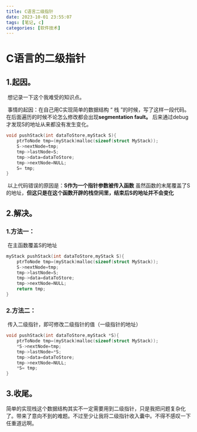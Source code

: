 ```yaml
---
title: C语言二级指针
date: 2023-10-01 23:55:07
tags: [笔记, c]
categories: [软件技术]
---
```


# C语言的二级指针

## 	1.起因。

​	想记录一下这个我难受的知识点。

​	事情的起因：在自己用C实现简单的数据结构 “ 栈 ”的时候，写了这样一段代码。在后面遍历的时候不论怎么修改都会出现**segmentation fault。** 后来通过debug才发现S的地址从来都没有发生变化。

```c
void pushStack(int dataToStore,myStack S){
    ptrToNode tmp=(myStack)malloc(sizeof(struct MyStack));
    S->nextNode=tmp;
    tmp->lastNode=S;
    tmp->data=dataToStore;
    tmp->nextNode=NULL;
    S= tmp;
}
```

​	以上代码错误的原因是：**S作为一个指针参数被传入函数** 虽然函数的末尾覆盖了S的地址，**但这只是在这个函数开辟的栈空间里，结束后S的地址并不会变化**

## 	2.解决。

### 		1.方法一：

​			在主函数覆盖S的地址

```c
myStack pushStack(int dataToStore,myStack S){
    ptrToNode tmp=(myStack)malloc(sizeof(struct MyStack));
    S->nextNode=tmp;
    tmp->lastNode=S;
    tmp->data=dataToStore;
    tmp->nextNode=NULL;
    return tmp;
}
```

### 	2.方法二：

​			传入二级指针，即可修改二级指针的值（一级指针的地址）

```c
void pushStack(int dataToStore,myStack *S){
    ptrToNode tmp=(myStack)malloc(sizeof(struct MyStack));
    *S->nextNode=tmp;
    tmp->lastNode=*S;
    tmp->data=dataToStore;
    tmp->nextNode=NULL;
    *S= tmp;
}
```



## 	3.收尾。

​		简单的实现栈这个数据结构其实不一定需要用到二级指针，只是我把问题复杂化了。带来了意向不到的难题。不过至少让我将二级指针收入囊中。不得不感叹一下任重道远啊。


